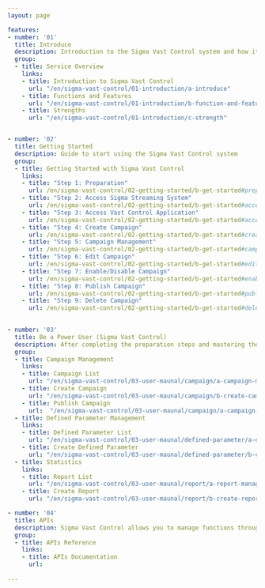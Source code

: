 ```yaml
---
layout: page

features:
- number: '01'
  title: Introduce
  description: Introduction to the Sigma Vast Control system and how it works.
  group:
  - title: Service Overview
    links: 
    - title: Introduction to Sigma Vast Control
      url: "/en/sigma-vast-control/01-introduction/a-introduce"
    - title: Functions and Features
      url: "/en/sigma-vast-control/01-introduction/b-function-and-feature"
    - title: Strengths
      url: "/en/sigma-vast-control/01-introduction/c-strength"


- number: '02'
  title: Getting Started
  description: Guide to start using the Sigma Vast Control system
  group:
  - title: Getting Started with Sigma Vast Control
    links:
    - title: "Step 1: Preparation"
      url: /en/sigma-vast-control/02-getting-started/b-get-started#preparation
    - title: "Step 2: Access Sigma Streaming System"
      url: /en/sigma-vast-control/02-getting-started/b-get-started#accessing-sigma-streaming-system
    - title: "Step 3: Access Vast Control Application"
      url: /en/sigma-vast-control/02-getting-started/b-get-started#access-vast-control-application
    - title: "Step 4: Create Campaign"
      url: /en/sigma-vast-control/02-getting-started/b-get-started#create-new-campaign
    - title: "Step 5: Campaign Management"
      url: /en/sigma-vast-control/02-getting-started/b-get-started#campaign-management
    - title: "Step 6: Edit Campaign"
      url: /en/sigma-vast-control/02-getting-started/b-get-started#edit-campaign
    - title: "Step 7: Enable/Disable Campaign"
      url: /en/sigma-vast-control/02-getting-started/b-get-started#enabledisable-campaign
    - title: "Step 8: Publish Campaign"
      url: /en/sigma-vast-control/02-getting-started/b-get-started#publish-campaign
    - title: "Step 9: Delete Campaign"
      url: /en/sigma-vast-control/02-getting-started/b-get-started#delete-campaign
    

- number: '03'
  title: Be a Power User (Sigma Vast Control)
  description: After completing the preparation steps and mastering the basic knowledge, this list will help you master the Sigma Vast Control system
  group:
  - title: Campaign Management
    links:
    - title: Campaign List
      url: "/en/sigma-vast-control/03-user-maunal/campaign/a-campaign-management"
    - title: Create Campaign
      url: "/en/sigma-vast-control/03-user-maunal/campaign/b-create-campaign"
    - title: Publish Campaign
      url:  "/en/sigma-vast-control/03-user-maunal/campaign/a-campaign-management"
  - title: Defined Parameter Management
    links: 
    - title: Defined Parameter List
      url: "/en/sigma-vast-control/03-user-maunal/defined-parameter/a-defined-parameter-list"
    - title: Create Defined Parameter
      url: "/en/sigma-vast-control/03-user-maunal/defined-parameter/b-create-defined-parameter"
  - title: Statistics
    links:
    - title: Report List
      url: "/en/sigma-vast-control/03-user-maunal/report/a-report-management"
    - title: Create Report
      url: "/en/sigma-vast-control/03-user-maunal/report/b-create-report"

- number: '04'
  title: APIs
  description: Sigma Vast Control allows you to manage functions through APIs
  group:
  - title: APIs Reference
    links:
    - title: APIs Documentation
      url: 
  
---
```

<Timeline /> 
